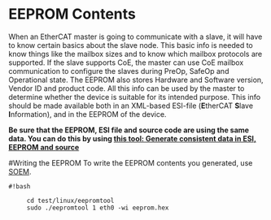 # EEPROM Contents #
When an EtherCAT master is going to communicate with a slave, it will have to know certain basics about the slave node. This basic info is needed to know things like the mailbox sizes and to know which mailbox protocols are supported. If the slave supports CoE, the master can use CoE mailbox communication to configure the slaves during PreOp, SafeOp and Operational state.
The EEPROM also stores Hardware and Software version, Vendor ID and product code. All this info can be used by the master to determine whether the device is suitable for its intended purpose.
This info should be made available both in an XML-based ESI-file (**E**therCAT **S**lave **I**nformation), and in the EEPROM of the device. 


**Be sure that the EEPROM, ESI file and source code are using the same data. You can do this by using [this tool: Generate consistent data in ESI, EEPROM and source](EEPROM_generator.html)**

#Writing the EEPROM
To write the EEPROM contents you generated, use [SOEM][SOEM]. 

```
#!bash

     cd test/linux/eepromtool
     sudo ./eepromtool 1 eth0 -wi eeprom.hex
```

[SOEM]:https://developer.berlios.de/projects/soem/